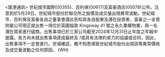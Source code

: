<匯港通訊>      世紀城市國際(00355)、百利保(00617)及富豪酒店(00078)公布，注意到於5月29日，世紀城市股份於聯交所之股價及成交量出現異常波動。世紀城市、百利保及富豪各自之董事會謹此告知其各自股東及潛在投資者，富豪之一全資附屬公司現正就出售一項位於英國倫敦 Kingsway 41 號之永久業權物業，與一名潛在買家進行磋商。出售事項已於三家公司截至2024年12月31日止年度之年報中披露。各方尚未就出售事項達成最終及 /或具有法律約束力的協議或合同，因此，出售事項不一定會進行。世城確認，概不知悉導致世紀城市股份出現該等異常價格及成交量波動之任何原因。 (WH)